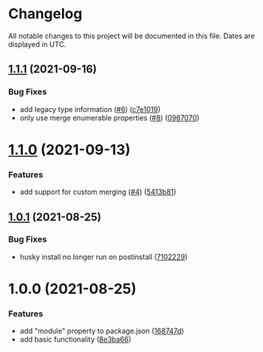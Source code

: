 # Changelog
All notable changes to this project will be documented in this file. Dates are displayed in UTC.

## [1.1.1](https://github.com/RebeccaStevens/deepmerge-ts/compare/v1.1.0...v1.1.1) (2021-09-16)


### Bug Fixes

* add legacy type information ([#6](https://github.com/RebeccaStevens/deepmerge-ts/issues/6)) ([c7e1019](https://github.com/RebeccaStevens/deepmerge-ts/commit/c7e1019f86818fe95b9f6291f2a09f077337a7f9))
* only use merge enumerable properties ([#8](https://github.com/RebeccaStevens/deepmerge-ts/issues/8)) ([0967070](https://github.com/RebeccaStevens/deepmerge-ts/commit/0967070d30427bb33f0c78793d61a9411dde3b49))

# [1.1.0](https://github.com/RebeccaStevens/deepmerge-ts/compare/v1.0.1...v1.1.0) (2021-09-13)


### Features

* add support for custom merging ([#4](https://github.com/RebeccaStevens/deepmerge-ts/issues/4)) ([5413b81](https://github.com/RebeccaStevens/deepmerge-ts/commit/5413b81c0a568c798ff70081966dd9a0ace5fe3f))

## [1.0.1](https://github.com/RebeccaStevens/deepmerge-ts/compare/v1.0.0...v1.0.1) (2021-08-25)


### Bug Fixes

* husky install no longer run on postinstall ([7102229](https://github.com/RebeccaStevens/deepmerge-ts/commit/7102229a7078fef17ba2a24c9814a844fb525c67))

# 1.0.0 (2021-08-25)


### Features

* add "module" property to package.json ([168747d](https://github.com/RebeccaStevens/deepmerge-ts/commit/168747daef0b49ab8ac3b0491fda965776eef2c2))
* add basic functionality ([8e3ba66](https://github.com/RebeccaStevens/deepmerge-ts/commit/8e3ba66973d6e35cc421149a00a45b7c55c1de45))
